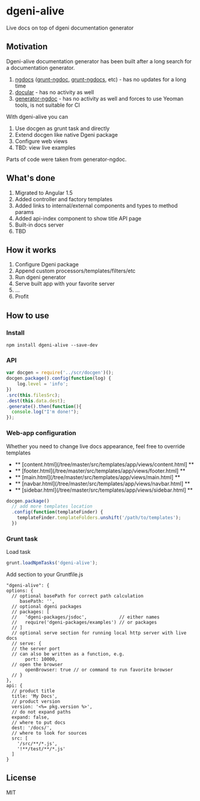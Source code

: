 # dgeni-alive
Live docs on top of dgeni documentation generator

## Motivation
Dgeni-alive documentation generator has been built after a long search for a documentation generator.

1. [ngdocs](//github.com/idanush/ngdocs) ([grunt-ngdoc](//github.com/bevacqua/grunt-ngdoc), [grunt-ngdocs](//github.com/m7r/grunt-ngdocs), etc) - has no updates for a long time
2. [docular](//grunt-docular.com/) - has no activity as well
3. [generator-ngdoc](//github.com/Quramy/generator-ngdoc) - has no activity as well and forces to use Yeoman tools, is not suitable for CI

With dgeni-alive you can

1. Use docgen as grunt task and directly
2. Extend docgen like native Dgeni package
3. Configure web views
4. TBD: view live examples

Parts of code were taken from generator-ngdoc.

## What's done
1. Migrated to Angular 1.5
2. Added controller and factory templates
3. Added links to internal/external components and types to method params
4. Added api-index component to show title API page
5. Built-in docs server
6. TBD

## How it works
1. Configure Dgeni package
2. Append custom processors/templates/filters/etc
3. Run dgeni generator
4. Serve built app with your favorite server
5. ...
6. Profit

## How to use
### Install
```
npm install dgeni-alive --save-dev
```

### API
```js
var docgen = require('../scr/docgen')();
docgen.package().config(function(log) {
    log.level = 'info';
})
.src(this.filesSrc);
.dest(this.data.dest);
.generate().then(function(){
  console.log("I'm done!");
});

```

### Web-app configuration
Whether you need to change live docs appearance, feel free to override templates
- ** [content.html](/tree/master/src/templates/app/views/content.html] **
- ** [footer.html](/tree/master/src/templates/app/views/footer.html] **
- ** [main.html](/tree/master/src/templates/app/views/main.html] **
- ** [navbar.html](/tree/master/src/templates/app/views/navbar.html] **
- ** [sidebar.html](/tree/master/src/templates/app/views/sidebar.html] **

```js
docgen.package()  
  // add more templates location
  .config(function(templateFinder) {
    templateFinder.templateFolders.unshift('/path/to/templates');
  })
```

### Grunt task
Load task
```js
grunt.loadNpmTasks('dgeni-alive');
```

Add section to your Gruntfile.js
```
"dgeni-alive": {
options: {
  // optional basePath for correct path calculation
     basePath: '',
  // optional dgeni packages
  // packages: [
  //   'dgeni-packages/jsdoc',            // either names
  //   require('dgeni-packages/examples') // or packages
  // ]
  // optional serve section for running local http server with live docs
  // serve: {
  // the server port
  // can also be written as a function, e.g.
       port: 10000,
  // open the browser
       openBrowser: true // or command to run favorite browser
  // }
},
api: {
  // product title
  title: 'My Docs',
  // product version
  version: '<%= pkg.version %>',
  // do not expand paths
  expand: false,
  // where to put docs
  dest: '/docs/',
  // where to look for sources
  src: [
    '/src/**/*.js',
    '!**/test/**/*.js'
  ]
}
```

## License
MIT
